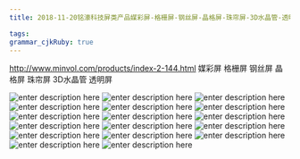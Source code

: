 ```yaml
---
title: 2018-11-20铭濠科技屏类产品媒彩屏-格栅屏-钢丝屏-晶格屏-珠帘屏-3D水晶管-透明屏

tags: 
grammar_cjkRuby: true
---
```

http://www.minvol.com/products/index-2-144.html
媒彩屏
格栅屏
钢丝屏
晶格屏
珠帘屏
3D水晶管
透明屏

![enter description here](https://i.loli.net/2018/11/20/5bf37eee35969.jpg)
![enter description here](https://i.loli.net/2018/11/20/5bf37f0064d87.jpg)
![enter description here](https://i.loli.net/2018/11/20/5bf37f0bd4111.jpg)
![enter description here](https://i.loli.net/2018/11/20/5bf37f64335c0.jpg)
![enter description here](https://i.loli.net/2018/11/20/5bf37f69e1025.jpg)
![enter description here](https://i.loli.net/2018/11/20/5bf37f89dc79f.jpg)
![enter description here](https://i.loli.net/2018/11/20/5bf37fc680dbe.jpg)
![enter description here](https://i.loli.net/2018/11/20/5bf37fcc7b7bc.jpg)
![enter description here](https://i.loli.net/2018/11/20/5bf37fd3262ff.jpg)
![enter description here](https://i.loli.net/2018/11/20/5bf37fecf3ee2.jpg)
![enter description here](https://i.loli.net/2018/11/20/5bf37ff3d6f23.jpg)
![enter description here](https://i.loli.net/2018/11/20/5bf3800457c85.jpg)
![enter description here](https://i.loli.net/2018/11/20/5bf3800a0a796.jpg)
![enter description here](https://i.loli.net/2018/11/20/5bf38019ba044.jpg)
![enter description here](https://i.loli.net/2018/11/20/5bf3801f1c320.jpg)
![enter description here](https://i.loli.net/2018/11/20/5bf3802bd1f79.jpg)
![enter description here](https://i.loli.net/2018/11/20/5bf3803d9b504.jpg)